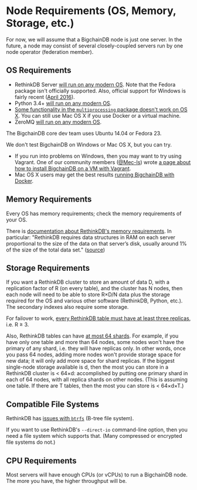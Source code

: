 # Node Requirements (OS, Memory, Storage, etc.)

For now, we will assume that a BigchainDB node is just one server. In the future, a node may consist of several closely-coupled servers run by one node operator (federation member).


## OS Requirements

* RethinkDB Server [will run on any modern OS](https://www.rethinkdb.com/docs/install/). Note that the Fedora package isn't officially supported. Also, official support for Windows is fairly recent ([April 2016](https://rethinkdb.com/blog/2.3-release/)).
* Python 3.4+ [will run on any modern OS](https://docs.python.org/3.4/using/index.html).
* [Some functionality in the `multiprocessing` package doesn't work on OS X](https://docs.python.org/3.4/library/multiprocessing.html#multiprocessing.Queue.qsize). You can still use Mac OS X if you use Docker or a virtual machine.
* ZeroMQ [will run on any modern OS](http://zeromq.org/area:download).

The BigchainDB core dev team uses Ubuntu 14.04 or Fedora 23.

We don't test BigchainDB on Windows or Mac OS X, but you can try.

* If you run into problems on Windows, then you may want to try using Vagrant. One of our community members ([@Mec-Is](https://github.com/Mec-iS)) wrote [a page about how to install BigchainDB on a VM with Vagrant](https://gist.github.com/Mec-iS/b84758397f1b21f21700).
* Mac OS X users may get the best results [running BigchainDB with Docker](setup-run-node.html#run-bigchaindb-with-docker).


## Memory Requirements

Every OS has memory requirements; check the memory requirements of your OS.

There is [documentation about RethinkDB's memory requirements](https://rethinkdb.com/docs/memory-usage/). In particular: "RethinkDB requires data structures in RAM on each server proportional to the size of the data on that server’s disk, usually around 1% of the size of the total data set." ([source](https://rethinkdb.com/limitations/))


## Storage Requirements

If you want a RethinkDB cluster to store an amount of data D, with a replication factor of R (on every table), and the cluster has N nodes, then each node will need to be able to store R×D/N data plus the storage required for the OS and various other software (RethinkDB, Python, etc.). The secondary indexes also require some storage.

For failover to work, [every RethinkDB table must have at least three replicas](https://rethinkdb.com/docs/failover/), i.e. R ≥ 3.

Also, RethinkDB tables can have [at most 64 shards](https://rethinkdb.com/limitations/). For example, if you have only one table and more than 64 nodes, some nodes won't have the primary of any shard, i.e. they will have replicas only. In other words, once you pass 64 nodes, adding more nodes won't provide storage space for new data; it will only add more space for shard replicas. If the biggest single-node storage available is d, then the most you can store in a RethinkDB cluster is < 64×d: accomplished by putting one primary shard in each of 64 nodes, with all replica shards on other nodes. (This is assuming one table. If there are T tables, then the most you can store is < 64×d×T.)


## Compatible File Systems

RethinkDB has [issues with `btrfs`](https://github.com/rethinkdb/rethinkdb/issues/2781) (B-tree file system).

If you want to use RethinkDB's `--direct-io` command-line option, then you need a file system which supports that. (Many compressed or encrypted file systems do not.)


## CPU Requirements

Most servers will have enough CPUs (or vCPUs) to run a BigchainDB node. The more you have, the higher throughput will be.

